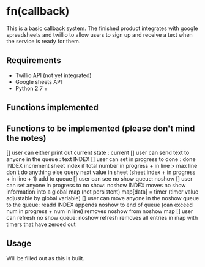 # fn(callback)

This is a basic callback system. The finished product integrates with google spreadsheets and twillio to allow users to sign up and receive a text when the service is ready for them. 

## Requirements
* Twillio API (not yet integrated)
* Google sheets API
* Python 2.7 + 

## Functions implemented

## Functions to be implemented (please don't mind the notes)
[] user can either print out current state : current
[] user can send text to anyone in the queue : text INDEX
[] user can set in progress to done : done INDEX
    increment sheet index
    if total number in progress + in line > max line
        don't do anything
    else
        query next value in sheet (sheet index + in progress + in line + 1) 
        add to queue
[] user can see no show queue: noshow
[] user can set anyone in progress to no show: noshow INDEX
    moves no show information into a global map (not persistent)
        map[data] = timer (timer value adjustable by global variable)
[] user can move anyone in the noshow queue to the queue: readd INDEX
    appends noshow to end of queue (can exceed num in progress + num in line)
    removes noshow from noshow map
[] user can refresh no show queue: noshow refresh 
    removes all entries in map with timers that have zeroed out

## Usage

Will be filled out as this is built. 